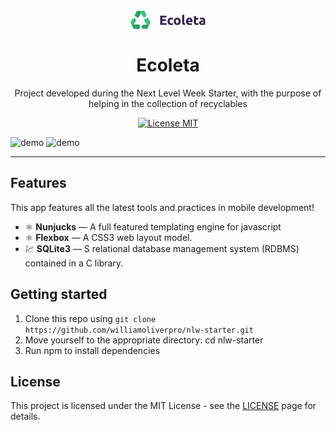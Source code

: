 
<h1 align="center">
<br>
  <img src="public/assets/logo.svg" alt="Logo Ecoleta" width="120">
<br>
<br>
Ecoleta
</h1>

<p align="center">Project developed during the Next Level Week Starter, with the purpose of helping in the collection of recyclables</p>

<p align="center">
  <a href="https://opensource.org/licenses/MIT">
    <img src="https://img.shields.io/badge/License-MIT-blue.svg" alt="License MIT">
  </a>
</p>

[//]: # (Add your gifs/images here:)
<div>
  <img src="IMAGE_1_URL" alt="demo" height="425">
  <img src="IMAGE_2_URL" alt="demo" height="425">
</div>

<hr />

## Features
[//]: # (Add the features of your project here:)
This app features all the latest tools and practices in mobile development!

- ⚛️ **Nunjucks** — A full featured templating engine for javascript
- ⚛️ **Flexbox** — A CSS3 web layout model.
- 💹 **SQLite3** — S relational database management system (RDBMS) contained in a C library.

## Getting started

1. Clone this repo using ```git clone https://github.com/williamoliverpro/nlw-starter.git```<br/>
2. Move yourself to the appropriate directory: cd nlw-starter<br/>
3. Run npm to install dependencies


## License

This project is licensed under the MIT License - see the [LICENSE](https://opensource.org/licenses/MIT) page for details.
